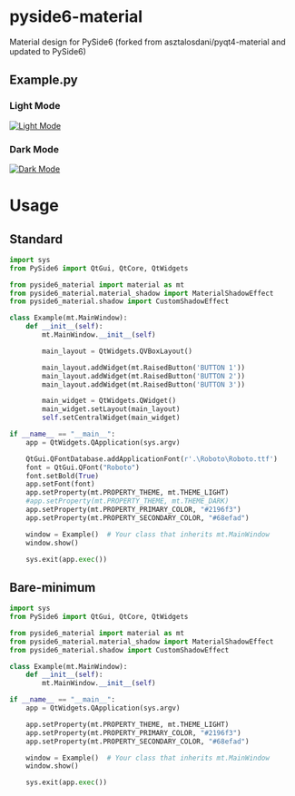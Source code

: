 # pyside6-material
Material design for PySide6 (forked from asztalosdani/pyqt4-material and updated to PySide6)

## Example.py
### Light Mode
[![Light Mode](https://github.com/chrisddr77/pyside6-material/blob/master/img/example_1.jpg?raw=true "Light Mode")](https://github.com/chrisddr77/pyside6-material/blob/master/img/example_1.jpg "Light Mode")

### Dark Mode
[![Dark Mode](https://github.com/chrisddr77/pyside6-material/blob/master/img/example_2.jpg?raw=true "Dark Mode")](https://github.com/chrisddr77/pyside6-material/blob/master/img/example_2.jpg "Dark Mode")



# Usage
## Standard
```python
import sys
from PySide6 import QtGui, QtCore, QtWidgets

from pyside6_material import material as mt
from pyside6_material.material_shadow import MaterialShadowEffect
from pyside6_material.shadow import CustomShadowEffect

class Example(mt.MainWindow):
    def __init__(self):
        mt.MainWindow.__init__(self)

        main_layout = QtWidgets.QVBoxLayout()

        main_layout.addWidget(mt.RaisedButton('BUTTON 1'))
        main_layout.addWidget(mt.RaisedButton('BUTTON 2'))
        main_layout.addWidget(mt.RaisedButton('BUTTON 3'))

        main_widget = QtWidgets.QWidget()
        main_widget.setLayout(main_layout)
        self.setCentralWidget(main_widget)

if __name__ == "__main__":
    app = QtWidgets.QApplication(sys.argv)

    QtGui.QFontDatabase.addApplicationFont(r'.\Roboto\Roboto.ttf')
    font = QtGui.QFont("Roboto")
    font.setBold(True)
    app.setFont(font)
    app.setProperty(mt.PROPERTY_THEME, mt.THEME_LIGHT)
	#app.setProperty(mt.PROPERTY_THEME, mt.THEME_DARK)
    app.setProperty(mt.PROPERTY_PRIMARY_COLOR, "#2196f3")
    app.setProperty(mt.PROPERTY_SECONDARY_COLOR, "#68efad")

    window = Example()  # Your class that inherits mt.MainWindow
    window.show()

    sys.exit(app.exec())
```

## Bare-minimum
```python
import sys
from PySide6 import QtGui, QtCore, QtWidgets

from pyside6_material import material as mt
from pyside6_material.material_shadow import MaterialShadowEffect
from pyside6_material.shadow import CustomShadowEffect

class Example(mt.MainWindow):
    def __init__(self):
        mt.MainWindow.__init__(self)

if __name__ == "__main__":
    app = QtWidgets.QApplication(sys.argv)

    app.setProperty(mt.PROPERTY_THEME, mt.THEME_LIGHT)
    app.setProperty(mt.PROPERTY_PRIMARY_COLOR, "#2196f3")
    app.setProperty(mt.PROPERTY_SECONDARY_COLOR, "#68efad")

    window = Example()  # Your class that inherits mt.MainWindow
    window.show()

    sys.exit(app.exec())
```


#
